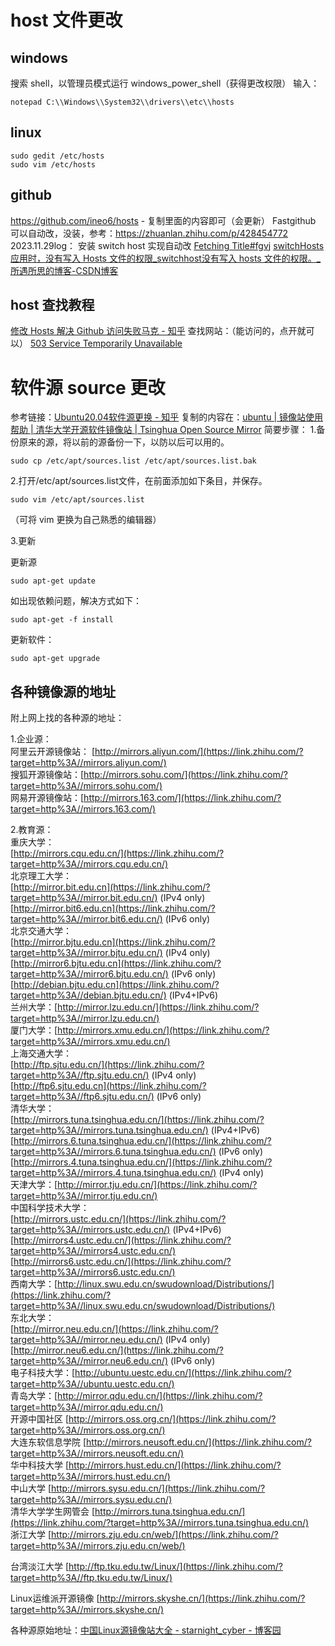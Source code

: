 # host 文件更改
## windows
搜索 shell，以管理员模式运行 windows_power_shell（获得更改权限）
输入：

```shell
notepad C:\\Windows\\System32\\drivers\\etc\\hosts
```

## linux
``` shell
sudo gedit /etc/hosts
sudo vim /etc/hosts
```

## github
https://github.com/ineo6/hosts - 复制里面的内容即可（会更新）
Fastgithub 可以自动改，没装，参考：https://zhuanlan.zhihu.com/p/428454772
2023.11.29log：
安装 switch host 实现自动改
[Fetching Title#fgvj](https://github.com/ineo6/hosts#%E9%85%8D%E7%BD%AEhosts%E6%95%99%E7%A8%8B)
[switchHosts应用时，没有写入 Hosts 文件的权限\_switchhost没有写入 hosts 文件的权限。\_所遇所思的博客-CSDN博客](https://blog.csdn.net/nxg0916/article/details/122656910)

## host 查找教程
[修改 Hosts 解决 Github 访问失败马克 - 知乎](https://zhuanlan.zhihu.com/p/107334179)
查找网站：（能访问的，点开就可以）
[503 Service Temporarily Unavailable](https://ping.chinaz.com/)

# 软件源 source 更改
参考链接：[Ubuntu20.04软件源更换 - 知乎](https://zhuanlan.zhihu.com/p/142014944)
复制的内容在：[ubuntu | 镜像站使用帮助 | 清华大学开源软件镜像站 | Tsinghua Open Source Mirror](https://mirrors.tuna.tsinghua.edu.cn/help/ubuntu/)
简要步骤：
1.备份原来的源，将以前的源备份一下，以防以后可以用的。

```shell
sudo cp /etc/apt/sources.list /etc/apt/sources.list.bak
```

2.打开/etc/apt/sources.list文件，在前面添加如下条目，并保存。

```shell
sudo vim /etc/apt/sources.list
```

（可将 vim 更换为自己熟悉的编辑器）

3.更新

更新源

```text
sudo apt-get update
```

如出现依赖问题，解决方式如下：

```text
sudo apt-get -f install
```

更新软件：

```text
sudo apt-get upgrade
```

## 各种镜像源的地址
附上网上找的各种源的地址：

1.企业源：  
阿里云开源镜像站： [http://mirrors.aliyun.com/](https://link.zhihu.com/?target=http%3A//mirrors.aliyun.com/)  
搜狐开源镜像站：[http://mirrors.sohu.com/](https://link.zhihu.com/?target=http%3A//mirrors.sohu.com/)  
网易开源镜像站：[http://mirrors.163.com/](https://link.zhihu.com/?target=http%3A//mirrors.163.com/)

2.教育源：  
重庆大学：  
[http://mirrors.cqu.edu.cn/](https://link.zhihu.com/?target=http%3A//mirrors.cqu.edu.cn/)  
北京理工大学：  
[http://mirror.bit.edu.cn](https://link.zhihu.com/?target=http%3A//mirror.bit.edu.cn/) (IPv4 only)  
[http://mirror.bit6.edu.cn](https://link.zhihu.com/?target=http%3A//mirror.bit6.edu.cn/) (IPv6 only)  
北京交通大学：  
[http://mirror.bjtu.edu.cn](https://link.zhihu.com/?target=http%3A//mirror.bjtu.edu.cn/) (IPv4 only)  
[http://mirror6.bjtu.edu.cn](https://link.zhihu.com/?target=http%3A//mirror6.bjtu.edu.cn/) (IPv6 only)  
[http://debian.bjtu.edu.cn](https://link.zhihu.com/?target=http%3A//debian.bjtu.edu.cn/) (IPv4+IPv6)  
兰州大学：[http://mirror.lzu.edu.cn/](https://link.zhihu.com/?target=http%3A//mirror.lzu.edu.cn/)  
厦门大学：[http://mirrors.xmu.edu.cn/](https://link.zhihu.com/?target=http%3A//mirrors.xmu.edu.cn/)  
上海交通大学：  
[http://ftp.sjtu.edu.cn/](https://link.zhihu.com/?target=http%3A//ftp.sjtu.edu.cn/) (IPv4 only)  
[http://ftp6.sjtu.edu.cn](https://link.zhihu.com/?target=http%3A//ftp6.sjtu.edu.cn/) (IPv6 only)  
清华大学：  
[http://mirrors.tuna.tsinghua.edu.cn/](https://link.zhihu.com/?target=http%3A//mirrors.tuna.tsinghua.edu.cn/) (IPv4+IPv6)  
[http://mirrors.6.tuna.tsinghua.edu.cn/](https://link.zhihu.com/?target=http%3A//mirrors.6.tuna.tsinghua.edu.cn/) (IPv6 only)  
[http://mirrors.4.tuna.tsinghua.edu.cn/](https://link.zhihu.com/?target=http%3A//mirrors.4.tuna.tsinghua.edu.cn/) (IPv4 only)  
天津大学：[http://mirror.tju.edu.cn/](https://link.zhihu.com/?target=http%3A//mirror.tju.edu.cn/)  
中国科学技术大学：  
[http://mirrors.ustc.edu.cn/](https://link.zhihu.com/?target=http%3A//mirrors.ustc.edu.cn/) (IPv4+IPv6)  
[http://mirrors4.ustc.edu.cn/](https://link.zhihu.com/?target=http%3A//mirrors4.ustc.edu.cn/)  
[http://mirrors6.ustc.edu.cn/](https://link.zhihu.com/?target=http%3A//mirrors6.ustc.edu.cn/)  
西南大学：[http://linux.swu.edu.cn/swudownload/Distributions/](https://link.zhihu.com/?target=http%3A//linux.swu.edu.cn/swudownload/Distributions/)  
东北大学：  
[http://mirror.neu.edu.cn/](https://link.zhihu.com/?target=http%3A//mirror.neu.edu.cn/) (IPv4 only)  
[http://mirror.neu6.edu.cn/](https://link.zhihu.com/?target=http%3A//mirror.neu6.edu.cn/) (IPv6 only)  
电子科技大学：[http://ubuntu.uestc.edu.cn/](https://link.zhihu.com/?target=http%3A//ubuntu.uestc.edu.cn/)  
青岛大学：[http://mirror.qdu.edu.cn/](https://link.zhihu.com/?target=http%3A//mirror.qdu.edu.cn/)  
开源中国社区 [http://mirrors.oss.org.cn/](https://link.zhihu.com/?target=http%3A//mirrors.oss.org.cn/)  
大连东软信息学院 [http://mirrors.neusoft.edu.cn/](https://link.zhihu.com/?target=http%3A//mirrors.neusoft.edu.cn/)  
华中科技大学 [http://mirrors.hust.edu.cn/](https://link.zhihu.com/?target=http%3A//mirrors.hust.edu.cn/)  
中山大学 [http://mirrors.sysu.edu.cn/](https://link.zhihu.com/?target=http%3A//mirrors.sysu.edu.cn/)  
清华大学学生网管会 [http://mirrors.tuna.tsinghua.edu.cn/](https://link.zhihu.com/?target=http%3A//mirrors.tuna.tsinghua.edu.cn/)  
浙江大学 [http://mirrors.zju.edu.cn/web/](https://link.zhihu.com/?target=http%3A//mirrors.zju.edu.cn/web/)

台湾淡江大学 [http://ftp.tku.edu.tw/Linux/](https://link.zhihu.com/?target=http%3A//ftp.tku.edu.tw/Linux/)

Linux运维派开源镜像 [http://mirrors.skyshe.cn/](https://link.zhihu.com/?target=http%3A//mirrors.skyshe.cn/)

各种源原始地址：[中国Linux源镜像站大全 - starnight_cyber - 博客园](https://link.zhihu.com/?target=https%3A//www.cnblogs.com/Hi-blog/p/5954230.html)